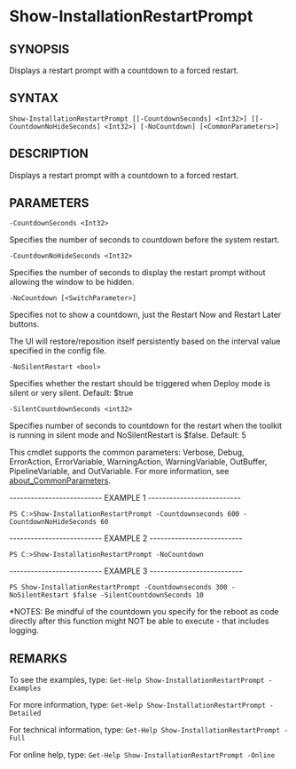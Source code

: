 # Show-InstallationRestartPrompt

## SYNOPSIS

Displays a restart prompt with a countdown to a forced restart.

## SYNTAX

 `Show-InstallationRestartPrompt [[-CountdownSeconds] <Int32>] [[-CountdownNoHideSeconds] <Int32>] [-NoCountdown] [<CommonParameters>]`

## DESCRIPTION

Displays a restart prompt with a countdown to a forced restart.

## PARAMETERS

`-CountdownSeconds <Int32>`

Specifies the number of seconds to countdown before the system restart.

`-CountdownNoHideSeconds <Int32>`

Specifies the number of seconds to display the restart prompt without allowing the window to be hidden.

`-NoCountdown [<SwitchParameter>]`

Specifies not to show a countdown, just the Restart Now and Restart Later buttons.

The UI will restore/reposition itself persistently based on the interval value specified in the config file.

`-NoSilentRestart <bool>`

Specifies whether the restart should be triggered when Deploy mode is silent or very silent. Default: $true

`-SilentCountdownSeconds <int32>`

Specifies number of seconds to countdown for the restart when the toolkit is running in silent mode and NoSilentRestart is $false. Default: 5

<CommonParameters>

This cmdlet supports the common parameters: Verbose, Debug, ErrorAction, ErrorVariable, WarningAction, WarningVariable, OutBuffer, PipelineVariable, and OutVariable. For more information, see [about_CommonParameters](https:/go.microsoft.com/fwlink/?LinkID=113216).

-------------------------- EXAMPLE 1 --------------------------

`PS C:>Show-InstallationRestartPrompt -Countdownseconds 600 -CountdownNoHideSeconds 60`

-------------------------- EXAMPLE 2 --------------------------

`PS C:>Show-InstallationRestartPrompt -NoCountdown`

-------------------------- EXAMPLE 3 --------------------------

`PS Show-InstallationRestartPrompt -Countdownseconds 300 -NoSilentRestart $false -SilentCountdownSeconds 10`

*NOTES:	Be mindful of the countdown you specify for the reboot as code directly after this function might NOT be able to execute - that includes logging.

## REMARKS

To see the examples, type: `Get-Help Show-InstallationRestartPrompt -Examples`

For more information, type: `Get-Help Show-InstallationRestartPrompt -Detailed`

For technical information, type: `Get-Help Show-InstallationRestartPrompt -Full`

For online help, type: `Get-Help Show-InstallationRestartPrompt -Online`
